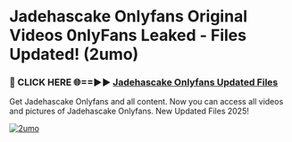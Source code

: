 # Jadehascake Onlyfans Original Videos 0nlyFans Leaked - Files Updated! (2umo)

<h3>🔴 CLICK HERE 🌐==►► <a href="https://tinyurl.com/ehrbuxhb" rel="nofollow">Jadehascake Onlyfans Updated Files</a></h3>

Get Jadehascake Onlyfans and all content. Now you can access all videos and pictures of Jadehascake Onlyfans. New Updated Files 2025!

[![2umo](https://i.imgur.com/lVYEuWS.gif)](https://tinyurl.com/ehrbuxhb)
